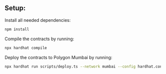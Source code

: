 

## Setup:
Install all needed dependencies:

```bash
npm install
```

Compile the contracts by running:

```bash
npx hardhat compile
```

Deploy the contracts to Polygon Mumbai by running:

```bash
npx hardhat run scripts/deploy.ts --network mumbai --config hardhat.config.ts
```
